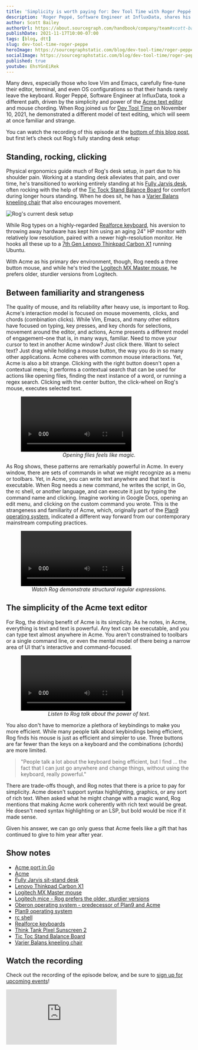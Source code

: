 ```yaml
---
title: 'Simplicity is worth paying for: Dev Tool Time with Roger Peppé'
description: 'Roger Peppé, Software Engineer at InfluxData, shares his standing desk setup, and how the Acme text editor and mouse chording drive his coding workflow.'
author: Scott Bailey
authorUrl: https://about.sourcegraph.com/handbook/company/team#scott-bailey-he-him
publishDate: 2021-11-17T10:00-07:00
tags: [blog, dtt]
slug: dev-tool-time-roger-peppe
heroImage: https://sourcegraphstatic.com/blog/dev-tool-time/roger-peppe/linkedin.png
socialImage: https://sourcegraphstatic.com/blog/dev-tool-time/roger-peppe/linkedin.png
published: true
youtube: EhsYGnEiRek
---
```


Many devs, especially those who love Vim and Emacs, carefully fine-tune their editor, terminal, and even OS configurations so that their hands rarely leave the keyboard. Roger Peppé, Software Engineer at InfluxData, took a different path, driven by the simplicity and power of the [Acme text editor](http://acme.cat-v.org/) and mouse chording. When Rog joined us for [Dev Tool Time](https://info.sourcegraph.com/dev-tool-time) on November 10, 2021, he demonstrated a different model of text editing, which will seem at once familiar and strange.

You can watch the recording of this episode at the [bottom of this blog post](#Watch-the-recording), but first let’s check out Rog’s fully standing desk setup:

## Standing, rocking, clicking

Physical ergonomics guide much of Rog's desk setup, in part due to his shoulder pain. Working at a standing desk alleviates that pain, and over time, he's transitioned to working entirely standing at his [Fully Jarvis desk](https://www.fully.com/standing-desks/jarvis-adjustable-height-desk-bamboo.html), often rocking with the help of the [Tic Tock Stand Balance Board]() for comfort during longer hours standing. When he does sit, he has a [Varier Balans kneeling chair](https://varierchairs.com/kneeling-chairs/variable-balans/) that also encourages movement.

<img src="https://sourcegraphstatic.com/blog/dev-tool-time/roger-peppe/hardware_cropped.jpg" alt="Rog's current desk setup" style="max-width:40rem;max-height:none;" />

While Rog types on a highly-regarded [Realforce keyboard](https://www.realforce.co.jp/en/), his aversion to throwing away hardware has kept him using an aging 24" HP monitor with relatively low resolution, paired with a newer high-resolution monitor. He hooks all these up to a [7th Gen Lenovo Thinkpad Carbon X1](https://www.lenovo.com/us/en/p/laptops/thinkpad/thinkpadx1/x1-carbon-gen-7/22tp2txx17g) running Ubuntu.

With Acme as his primary dev environment, though, Rog needs a three button mouse, and while he's tried the [Logitech MX Master mouse](https://www.logitech.com/en-us/products/mice/mx-master-3.html), he prefers older, sturdier versions from Logitech.

## Between familiarity and strangeness

The quality of mouse, and its reliability after heavy use, is important to Rog. Acme's interaction model is focused on mouse movements, clicks, and chords (combination clicks). While Vim, Emacs, and many other editors have focused on typing, key presses, and key chords for selections, movement around the editor, and actions, Acme presents a different model of engagement–one that is, in many ways, familiar. Need to move your cursor to text in another Acme window? Just click there. Want to select text? Just drag while holding a mouse button, the way you do in so many other applications. Acme coheres with common mouse interactions. Yet, Acme is also a bit strange. Clicking with the right button doesn't open a contextual menu; it performs a contextual search that can be used for actions like opening files, finding the next instance of a word, or running a regex search. Clicking with the center button, the click-wheel on Rog's mouse, executes selected text.

<figure>
    <div class="container my-4 video-embed embed-responsive embed-responsive-16by9">
        <video controls src="https://sourcegraphstatic.com/blog/dev-tool-time/roger-peppe/opening-files-right-click.mov"></video>
    </div>
    <figcaption style="text-align: center; font-style: italic;">Opening files feels like magic.</figcaption>
</figure>

As Rog shows, these patterns are remarkably powerful in Acme. In every window, there are sets of commands in what we might recognize as a menu or toolbars. Yet, in Acme, you can write text anywhere and that text is executable. When Rog needs a new command, he writes the script, in Go, the rc shell, or another language, and can execute it just by typing the command name and clicking. Imagine working in Google Docs, opening an edit menu, and clicking on the custom command you wrote. This is the strangeness and familiarity of Acme, which, originally part of the [Plan9 operating system](http://9p.io/plan9/), indicated a different way forward from our contemporary mainstream computing practices.

<figure>
    <div class="container my-4 video-embed embed-responsive embed-responsive-16by9">
        <video controls src="https://sourcegraphstatic.com/blog/dev-tool-time/roger-peppe/Regex-Demo.mov"></video>
    </div>
    <figcaption style="text-align: center; font-style: italic;">Watch Rog demonstrate structural regular expressions.</figcaption>
</figure>

## The simplicity of the Acme text editor

For Rog, the driving benefit of Acme is its simplicity. As he notes, in Acme, everything is text and text is powerful. Any text can be executable, and you can type text almost anywhere in Acme. You aren't constrained to toolbars or a single command line, or even the mental model of there being a narrow area of UI that's interactive and command-focused.

<figure>
    <div class="container my-4 video-embed embed-responsive embed-responsive-16by9">
        <video controls src="https://sourcegraphstatic.com/blog/dev-tool-time/roger-peppe/Text-is-powerful-longer.mov"></video>
    </div>
    <figcaption style="text-align: center; font-style: italic;">Listen to Rog talk about the power of text.</figcaption>
</figure>

You also don't have to memorize a plethora of keybindings to make you more efficient. While many people talk about keybindings being efficient, Rog finds his mouse is just as efficient and simpler to use. Three buttons are far fewer than the keys on a keyboard and the combinations (chords) are more limited.

> "People talk a lot about the keyboard being efficient, but I find ... the fact that I can just go anywhere and change things, without using the keyboard, really powerful."

There are trade-offs though, and Rog notes that there is a price to pay for simplicity. Acme doesn't support syntax highlighting, graphics, or any sort of rich text. When asked what he might change with a magic wand, Rog mentions that making Acme work coherently with rich text would be great. He doesn't need syntax highlighting or an LSP, but bold would be nice if it made sense.

Given his answer, we can go only guess that Acme feels like a gift that has continued to give to him year after year.

## Show notes

- [Acme port in Go](https://github.com/9fans/go)
- [Acme](http://acme.cat-v.org/)
- [Fully Jarvis sit-stand desk](https://www.fully.com/standing-desks/jarvis-adjustable-height-desk-bamboo.html)
- [Lenovo Thinkpad Carbon X1](https://www.lenovo.com/us/en/p/laptops/thinkpad/thinkpadx1/x1-carbon-gen-7/22tp2txx17g)
- [Logitech MX Master mouse](https://www.logitech.com/en-us/products/mice/mx-master-3.html)
- [Logitech mice - Rog prefers the older, sturdier versions](https://www.logitech.com/en-us/products/mice.html)
- [Oberon operating system - predecessor of Plan9 and Acme](<https://en.wikipedia.org/wiki/Oberon_(operating_system)>)
- [Plan9 operating system](http://9p.io/plan9/)
- [rc shell](http://doc.cat-v.org/plan_9/4th_edition/papers/rc)
- [Realforce keyboards](https://www.realforce.co.jp/en/)
- [Think Tank Pixel Sunscreen 2](https://www.thinktankphoto.com/products/pixel-sunscreen-v2)
- [Tic Toc Stand Balance Board](https://www.fully.com/tic-toc-stand-balance-board.html)
- [Varier Balans kneeling chair](https://varierchairs.com/kneeling-chairs/variable-balans/)

## Watch the recording

Check out the recording of the episode below, and be sure to [sign up for upcoming events](https://info.sourcegraph.com/dev-tool-time)!

<div class="container my-4 video-embed embed-responsive embed-responsive-16by9">
    <iframe class="embed-responsive-item" src="https://www.youtube-nocookie.com/embed/EhsYGnEiRek?autoplay=0&amp;cc_load_policy=0&amp;start=93&amp;end=0&amp;loop=0&amp;controls=1&amp;modestbranding=0&amp;rel=0" allowfullscreen="" allow="accelerometer; autoplay; encrypted-media; gyroscope; picture-in-picture" frameborder="0"></iframe>
</div>
